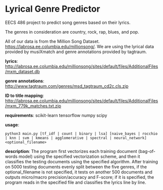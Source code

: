 # Lyrical Genre Predictor
EECS 486 project to predict song genres based on their lyrics.

The genres in consideration are country, rock, rap, blues, and pop.

All of our data is from the Million Song Dataset. https://labrosa.ee.columbia.edu/millionsong/. We are using the lyrical data provided by musiXmatch and genre annotations provided by tagtraum.

**lyrics**:
http://labrosa.ee.columbia.edu/millionsong/sites/default/files/AdditionalFiles/mxm_dataset.db

**genre annotations**:
http://www.tagtraum.com/genres/msd_tagtraum_cd2c.cls.zip

**ID to title mapping**: 
http://labrosa.ee.columbia.edu/millionsong/sites/default/files/AdditionalFiles/mxm_779k_matches.txt.zip

**requirements**:
scikit-learn
tensorflow
numpy
scipy

**usage**:
```
python3 main.py [tf_idf | count | binary | lsa] [naive_bayes | rocchio | knn | svm | kmeans | agglomerative | spectral | neural_network] <optional_filename>
```

**description**:
The program first vectorizes each training document (bag-of-words model) using the specified vectorization scheme, and then it classifies the testing documents using the specified algorithm. After training on 5000 testing documents evenly split between the five genres, if the optional_filename is not specified, it tests on another 500 documents and outputs micro/macro precision/accuracy and F-score; if it is specified, the program reads in the specified file and classifies the lyrics line by line.
